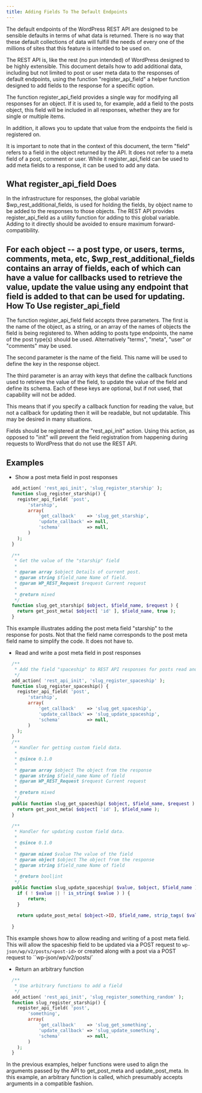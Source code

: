 ```yaml
---
title: Adding Fields To The Default Endpoints
---
```

The default endpoints of the WordPress REST API are designed to be sensible defaults in terms of what data is returned. There is no way that these default collections of data will fulfill the needs of every one of the millions of sites that this feature is intended to be used on.

The REST API is, like the rest (no pun intended) of WordPress designed to be highly extensible. This document details how to add additional data, including but not limited to post or user meta data to the responses of default endpoints, using the function "register_api_field" a helper function designed to add fields to the response for a specific option.

The function register_api_field provides a single way for modifying all responses for an object. If it is used to, for example, add a field to the posts object, this field will be included in all responses, whether they are for single or multiple items.

In addition, it allows you to update that value from the endpoints the field is registered on.

It is important to note that in the context of this document, the term "field" refers to a field in the object returned by the API. It does not refer to a meta field of a post, comment or user. While it register_api_field can be used to add meta fields to a response, it can be used to add any data.

What register_api_field Does
-------------------------------------
In the infrastructure for responses, the global variable $wp_rest_additional_fields, is used for holding the fields, by object name to be added to the responses to those objects. The REST API provides register_api_field as a utility function for adding to this global variable. Adding to it directly should be avoided to ensure maximum forward-compatibility.

For each object -- a post type, or users, terms, comments, meta, etc, $wp_rest_additional_fields contains an array of fields, each of which can have a value for callbacks used to retrieve the value, update the value using any endpoint that field is added to that can be used for updating.
How To Use register_api_field 
---------------------------------------
The function register_api_field field accepts three parameters. The first is the name of the object, as a string, or an array of the names of objects the field is being registered to. When adding to posts type endpoints, the name of the post type(s) should be used. Alternatively "terms", "meta", "user" or "comments" may be used.

The second parameter is the name of the field. This name will be used to define the key in the response object.

The third parameter is an array with keys that define the callback functions used to retrieve the value of the field, to update the value of the field and define its schema. Each of these keys are optional, but if not used, that capability will not be added.

This means that if you specify a callback function for reading the value, but not a callback for updating then it will be readable, but not updatable. This may be desired in many situations.

Fields should be registered at the "rest_api_init" action. Using this action, as opposed to "init" will prevent the field registration from happening during requests to WordPress that do not use the REST API.

Examples
-------------

* Show a post meta field in post responses

```php
  add_action( 'rest_api_init', 'slug_register_starship' );
  function slug_register_starship() {
  	register_api_field( 'post',
  		'starship',
  		array(
  			'get_callback'    => 'slug_get_starship',
  			'update_callback' => null,
  			'schema'          => null,
  		)
  	);
  }
  
  /**
   * Get the value of the "starship" field
   *
   * @param array $object Details of current post.
   * @param string $field_name Name of field.
   * @param WP_REST_Request $request Current request
   *
   * @return mixed
   */
  function slug_get_starship( $object, $field_name, $request ) {
  	return get_post_meta( $object[ 'id' ], $field_name, true );
  }

```
This example illustrates adding the post meta field "starship" to the response for posts. Not that the field name corresponds to the post meta field name to simplify the code. It does not have to.

* Read and write a post meta field in post responses
```php
  /**
   * Add the field "spaceship" to REST API responses for posts read and write
   */
  add_action( 'rest_api_init', 'slug_register_spaceship' );
  function slug_register_spaceship() {
  	register_api_field( 'post',
  		'starship',
  		array(
  			'get_callback'    => 'slug_get_spaceship',
  			'update_callback' => 'slug_update_spaceship',
  			'schema'          => null,
  		)
  	);
  }
  /**
   * Handler for getting custom field data.
   *
   * @since 0.1.0
   *
   * @param array $object The object from the response
   * @param string $field_name Name of field
   * @param WP_REST_Request $request Current request
   *
   * @return mixed
   */
  public function slug_get_spaceship( $object, $field_name, $request ) {
  	return get_post_meta( $object[ 'id' ], $field_name );
  }
  
  /**
   * Handler for updating custom field data.
   *
   * @since 0.1.0
   *
   * @param mixed $value The value of the field
   * @param object $object The object from the response
   * @param string $field_name Name of field
   *
   * @return bool|int
   */
  public function slug_update_spaceship( $value, $object, $field_name ) {
  	if ( ! $value || ! is_string( $value ) ) {
  		return;
  	}
  
  	return update_post_meta( $object->ID, $field_name, strip_tags( $value ) );
  
  }

```
This example shows how to allow reading and writing of a post meta field. This will allow the spaceship field to be updated via a POST request to `wp-json/wp/v2/posts/<post-id>` or created along with a post via a POST request to ``wp-json/wp/v2/posts/`

* Return an arbitrary function
```php
  /**
   * Use arbitrary functions to add a field
   */
  add_action( 'rest_api_init', 'slug_register_something_random' );
  function slug_register_starship() {
  	register_api_field( 'post',
  		'something',
  		array(
  			'get_callback'    => 'slug_get_something',
  			'update_callback' => 'slug_update_something',
  			'schema'          => null,
  		)
  	);
  }

```
In the previous examples, helper functions were used to align the arguments passed by the API to get_post_meta and update_post_meta. In this example, an arbitrary function is called, which presumably accepts arguments in a compatible fashion.










